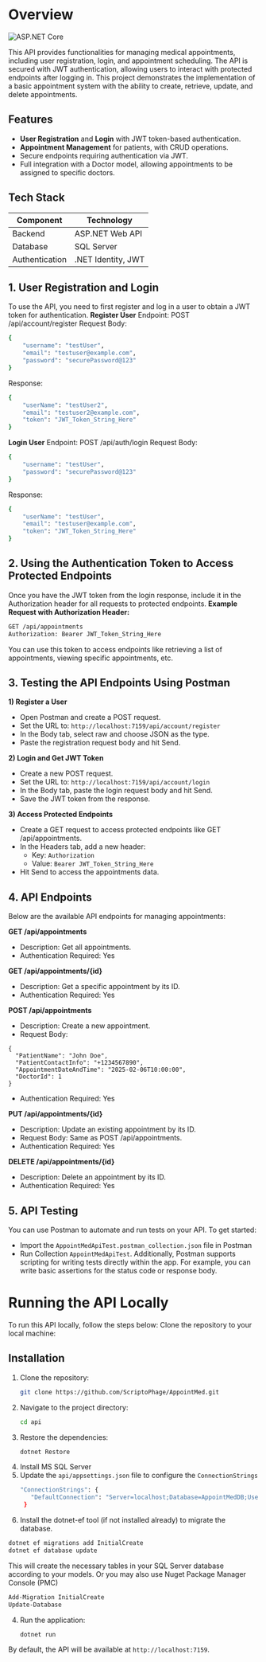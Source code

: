 # Overview

![ASP.NET Core](https://img.shields.io/badge/ASP.NET-Core%208-blue) 


This API provides functionalities for managing medical appointments, including user registration, login, and appointment scheduling. The API is secured with JWT authentication, allowing users to interact with protected endpoints after logging in. This project demonstrates the implementation of a basic appointment system with the ability to create, retrieve, update, and delete appointments.
## Features
- **User Registration** and **Login** with JWT token-based authentication.
- **Appointment Management** for patients, with CRUD operations.
- Secure endpoints requiring authentication via JWT.
- Full integration with a Doctor model, allowing appointments to be assigned to specific doctors.

## Tech Stack
| Component      | Technology             |
|----------------|-------------------------|
| Backend        | ASP.NET Web API        |
| Database       | SQL Server             |
| Authentication | .NET Identity, JWT     |
## 1. User Registration and Login
To use the API, you need to first register and log in a user to obtain a JWT token for authentication.
**Register User**
Endpoint: POST /api/account/register
Request Body:
```bash
{
    "username": "testUser",
    "email": "testuser@example.com",
    "password": "securePassword@123"
}
```
Response:
```bash
{
    "userName": "testUser2",
    "email": "testuser2@example.com",
    "token": "JWT_Token_String_Here"
}
```
**Login User**
Endpoint: POST /api/auth/login
Request Body:
```bash
{
    "username": "testUser",
    "password": "securePassword@123"
}
```
Response:
```bash
{
    "userName": "testUser",
    "email": "testuser@example.com",
    "token": "JWT_Token_String_Here"
}
```
## 2. Using the Authentication Token to Access Protected Endpoints
Once you have the JWT token from the login response, include it in the Authorization header for all requests to protected endpoints.
**Example Request with Authorization Header:**
```bash
GET /api/appointments
Authorization: Bearer JWT_Token_String_Here
```
You can use this token to access endpoints like retrieving a list of appointments, viewing specific appointments, etc.
## 3. Testing the API Endpoints Using Postman
**1) Register a User**
- Open Postman and create a POST request.
- Set the URL to: ```http://localhost:7159/api/account/register```
- In the Body tab, select raw and choose JSON as the type.
- Paste the registration request body and hit Send.

**2) Login and Get JWT Token**
- Create a new POST request.
- Set the URL to: ```http://localhost:7159/api/account/login```
- In the Body tab, paste the login request body and hit Send.
- Save the JWT token from the response.
  
**3) Access Protected Endpoints**
- Create a GET request to access protected endpoints like GET /api/appointments.
- In the Headers tab, add a new header:
    - Key: ```Authorization```
    - Value: ```Bearer JWT_Token_String_Here```
- Hit Send to access the appointments data.

## 4. API Endpoints
Below are the available API endpoints for managing appointments:

**GET /api/appointments**
- Description: Get all appointments.
- Authentication Required: Yes
  
**GET /api/appointments/{id}**
- Description: Get a specific appointment by its ID.
- Authentication Required: Yes
  
**POST /api/appointments**
- Description: Create a new appointment.
- Request Body:
```
{
  "PatientName": "John Doe",
  "PatientContactInfo": "+1234567890",
  "AppointmentDateAndTime": "2025-02-06T10:00:00",
  "DoctorId": 1
}
```
- Authentication Required: Yes
  
**PUT /api/appointments/{id}**
- Description: Update an existing appointment by its ID.
- Request Body: Same as POST /api/appointments.
- Authentication Required: Yes
  
**DELETE /api/appointments/{id}**
- Description: Delete an appointment by its ID.
- Authentication Required: Yes
  
## 5. API Testing
You can use Postman to automate and run tests on your API. To get started:
- Import the ```AppointMedApiTest.postman_collection.json``` file in Postman
- Run Collection ```AppointMedApiTest```.
Additionally, Postman supports scripting for writing tests directly within the app. For example, you can write basic assertions for the status code or response body.

# Running the API Locally
To run this API locally, follow the steps below:
Clone the repository to your local machine:
## Installation
1. Clone the repository:
   ```bash
   git clone https://github.com/ScriptoPhage/AppointMed.git
2. Navigate to the project directory:
   ```bash
   cd api
3. Restore the dependencies:
   ```bash
   dotnet Restore
4. Install MS SQL Server
5. Update the ```api/appsettings.json``` file to configure the ```ConnectionStrings```
   ```bash
   "ConnectionStrings": {
      "DefaultConnection": "Server=localhost;Database=AppointMedDB;User Id=your-username;Password=your-password;"
    }
    ```
6. Install the dotnet-ef tool (if not installed already) to migrate the database.
```bash
dotnet ef migrations add InitialCreate
dotnet ef database update
```
This will create the necessary tables in your SQL Server database according to your models.
Or you may also use Nuget Package Manager Console (PMC)
```bash
Add-Migration InitialCreate
Update-Database
```
4. Run the application:
   ```bash
   dotnet run
By default, the API will be available at ```http://localhost:7159```.


   

